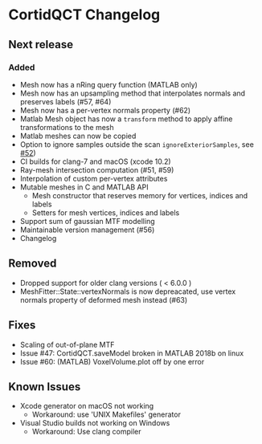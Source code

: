 # CortidQCT Changelog

## Next release

### Added
- Mesh now has a nRing query function (MATLAB only)
- Mesh now has an upsampling method that interpolates normals and preserves
  labels (#57, #64)
- Mesh now has a per-vertex normals property (#62)
- Matlab Mesh object has now a `transform` method to apply affine
  transformations to the mesh
- Matlab meshes can now be copied
- Option to ignore samples outside the scan `ignoreExteriorSamples`, see [#52](https://github.com/ithron/CortidQCT/issues/52))
- CI builds for clang-7 and macOS (xcode 10.2)
- Ray-mesh intersection computation (#51, #59)
- Interpolation of custom per-vertex attributes
- Mutable meshes in C and MATLAB API
  * Mesh constructor that reserves memory for vertices, indices and labels
  * Setters for mesh vertices, indices and labels
- Support sum of gaussian MTF modelling
- Maintainable version management (#56)
- Changelog

## Removed
- Dropped support for older clang versions ( < 6.0.0 )
- MeshFitter::State::vertexNormals is now depreacated, use vertex normals
  property of deformed mesh instead (#63)


## Fixes
- Scaling of out-of-plane MTF
- Issue #47: CortidQCT.saveModel broken in MATLAB 2018b on linux
- Issue #60: (MATLAB) VoxelVolume.plot off by one error

## Known Issues
- Xcode generator on macOS not working
  * Workaround: use 'UNIX Makefiles' generator
- Visual Studio builds not working on Windows
  * Workaround: Use clang compiler
